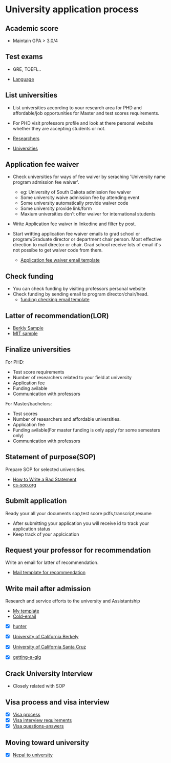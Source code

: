 # University application process

## Academic score

* Maintain GPA > 3.0/4

## Test exams 

* GRE, TOEFL..

* [Language](https://github.com/MadanBaduwal/learning)


## List universities 

* List universities according to your research area for PHD and affordable/job opportunities for Master and test scores requirements.
* For PHD visit professors profile and look at there personal website whether they are accepting students or not.

* [Researchers](https://github.com/MadanBaduwal/university-application-process/blob/main/cv-researchers.md)
* [Universities](https://github.com/MadanBaduwal/university-application-process/blob/main/universities.md)


## Application fee waiver

* Check universities for ways of fee waiver by seraching 'University name program admission fee waiver'. 
    * eg: University of South Dakota admission fee waiver
    * Some university waive admission fee by attending event
    * Some university automatically provide waiver code
    * Some university provide link/form
    * Maxium universities don't offer waiver for international students

* Write Application fee waiver in linkedine and filter by post.
 

* Start writting application fee waiver emails to grad school or program/Graduate director or department chair person. Most effective direction to mail director or chair. Grad school receive lots of email it's not possibe to get waiver code from them.

    * [Application fee waiver email template](https://github.com/MadanBaduwal/university-application-process/blob/main/application-fee-waiver.md)




## Check funding 

* You can check funding by visiting professors personal website 
* Check funding by sending email to program director/chair/head.
   * [funding checking email template](https://github.com/MadanBaduwal/university-application-process/blob/main/funding-available-at-university.md)


## Latter of recommendation(LOR)

*  [Berkly Sample](https://gsi.berkeley.edu/media/sample-recommendation-letter.pdf)
*  [MIT sample](https://mitadmissions.org/apply/parents-educators/writingrecs/)

	
## Finalize universities

For PHD:
* Test score requirements
* Number of researchers related to your field at university
* Application fee
* Funding avilable
* Communication with professors

For Master/bachelors:
* Test scores
* Number of researchers and affordable universities.
* Application fee
* Funding avilable(For master funding is only apply for some semesters only)
* Communication with professors

## Statement of purpose(SOP)
Prepare SOP for selected universities.
*  [How to Write a Bad Statement](http://www.cs.cmu.edu/~pavlo/blog/2015/10/how-to-write-a-bad-statement-for-a-computer-science-phd-admissions-application.html?fbclid=IwAR0m9XcJ-8teKsEIvoLDZ4HbwfNOXEq-w8JBNvKVsbM5A2vMNSF1V4xCmGU)
*  [cs-sop.org](https://cs-sop.org/)

## Submit application
Ready your all your documents sop,test score pdfs,transcript,resume

- After submitting your application you will receive id to track your application status
- Keep track of your applcication 


## Request your professor for recommendation

Write an email for latter of recommendation.
 
*  [Mail template for recommendation](https://github.com/MadanBaduwal/university-application-process/blob/main/recommendation-email.md)


## Write mail after admission
Research and service efforts to the university and Assistantship

*  [My template](https://github.com/MadanBaduwal/university-application-process/blob/main/email-for-assistantship.md)
*  [Cold-email](https://github.com/MadanBaduwal/university-application-process/blob/main/cold-email.md)
- [X] [hunter](https://www.hunter.cuny.edu/ugresearch/repository/files/Approaching%20a%20Faculty%20Member.pdf)
- [X] [University of California Berkely](https://research.berkeley.edu/how-cold-email-professor)
- [X] [University of California Santa Cruz](https://ugr.ue.ucsc.edu/email)	
- [X] [getting-a-gig](https://github.com/cassidoo/getting-a-gig)


## Crack University Interview

- Closely related with SOP


## Visa process and visa interview

- [X] [Visa process](https://github.com/MadanBaduwal/people-in-computer-vision/blob/main/visa_processing.md)
- [X] [Visa interview requirements](https://github.com/MadanBaduwal/people-in-computer-vision/blob/main/visa-interview-requirments.md)
- [X] [Visa questions-answers](https://github.com/MadanBaduwal/people-in-computer-vision/blob/main/visa_interview_questions.md)

## Moving toward university

- [X] [Nepal to university]()


